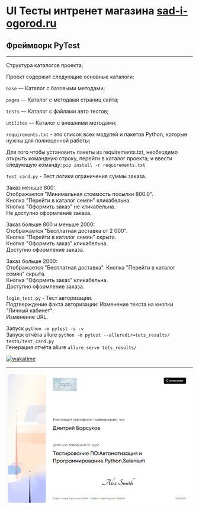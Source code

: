 # UI Тесты интренет магазина [sad-i-ogorod.ru](https://sad-i-ogorod.ru/)

## Фреймворк PyTest
---
Структура каталогов проекта;

Проект содержит следующие основные каталоги:


`base` — Каталог с базовыми методами;

`pages` — Каталог с методами страниц сайта;

`tests` — Каталог с файлами авто тестов;

`utilites` — Каталог с внешними методами;

`requirements.txt` - это список всех модулей и пакетов Python, которые нужны для полноценной работы;  

Для того чтобы установить пакеты из requirements.txt, необходимо открыть командную строку, перейти в каталог проекта;
и ввести следующую команду: `pip install -r requirements.txt`


`test_card.py` - Тест логики ограничения суммы заказа.  

Заказ меньше 800:  
Отображается "Минимальная стоимость посылки 800.0".    
Кнопка "Перейти в каталог семян" кликабельна.   
Кнопка "Оформить заказ" не кликабельна.  
Не доступно оформление заказа.  

Заказ больше 800 и меньше 2000:   
Отображается "Бесплатная доставка от 2 000".    
Кнопка "Перейти в каталог семян" скрыта.  
Кнопка "Оформить заказ" кликабельна.  
Доступно оформление заказа.

Заказ больше 2000:  
Отображается "Бесплатная доставка". 
Кнопка "Перейти в каталог семян" скрыта.  
Кнопка "Оформить заказ" кликабельна.  
Доступно оформление заказа.  

`login_test.py` - Тест авторизации.  
Подтверждение факта авторизации:
Изменение текста на кнопки "Личный кабинет".  
Изменение URL.  

Запуск `python -m pytest -s -v`  
Запуск отчёта allure `python -m pytest --alluredir=tets_results/ tests/test_card.py`  
Генерация отчёта allure `allure serve tets_results/`    

[![wakatime](https://wakatime.com/badge/user/5f6bd917-a873-40c5-b6dd-4ef1d5b0d747/project/f33a513f-b554-49db-9ebe-d25fdda53e9c.svg)](https://wakatime.com/badge/user/5f6bd917-a873-40c5-b6dd-4ef1d5b0d747/project/f33a513f-b554-49db-9ebe-d25fdda53e9c)


-----------------------------------------


![Сертификат](sertif.jpg)


